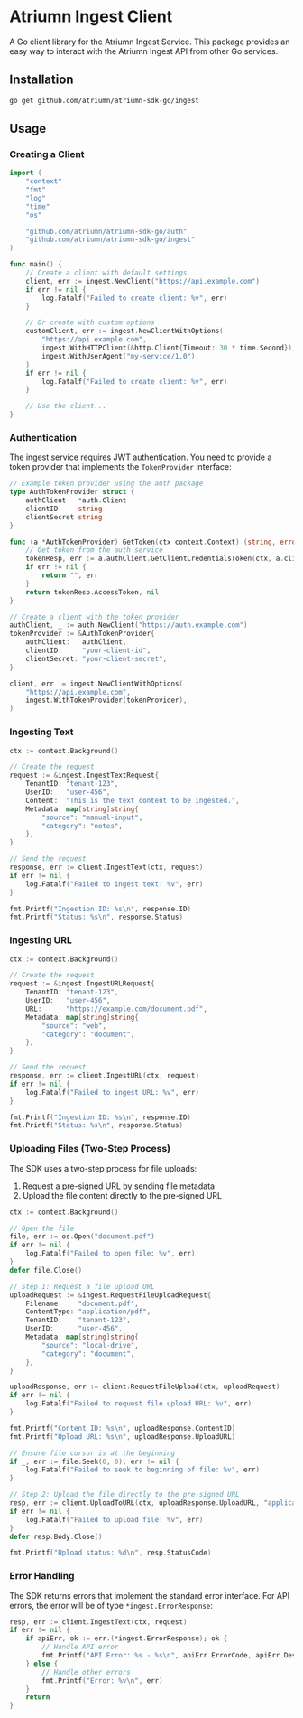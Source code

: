 # Atriumn Ingest Client

A Go client library for the Atriumn Ingest Service. This package provides an easy way to interact with the Atriumn Ingest API from other Go services.

## Installation

```bash
go get github.com/atriumn/atriumn-sdk-go/ingest
```

## Usage

### Creating a Client

```go
import (
    "context"
    "fmt"
    "log"
    "time"
    "os"

    "github.com/atriumn/atriumn-sdk-go/auth"
    "github.com/atriumn/atriumn-sdk-go/ingest"
)

func main() {
    // Create a client with default settings
    client, err := ingest.NewClient("https://api.example.com")
    if err != nil {
        log.Fatalf("Failed to create client: %v", err)
    }

    // Or create with custom options
    customClient, err := ingest.NewClientWithOptions(
        "https://api.example.com",
        ingest.WithHTTPClient(&http.Client{Timeout: 30 * time.Second}),
        ingest.WithUserAgent("my-service/1.0"),
    )
    if err != nil {
        log.Fatalf("Failed to create client: %v", err)
    }

    // Use the client...
}
```

### Authentication

The ingest service requires JWT authentication. You need to provide a token provider that implements the `TokenProvider` interface:

```go
// Example token provider using the auth package
type AuthTokenProvider struct {
    authClient   *auth.Client
    clientID     string
    clientSecret string
}

func (a *AuthTokenProvider) GetToken(ctx context.Context) (string, error) {
    // Get token from the auth service
    tokenResp, err := a.authClient.GetClientCredentialsToken(ctx, a.clientID, a.clientSecret, "ingest")
    if err != nil {
        return "", err
    }
    return tokenResp.AccessToken, nil
}

// Create a client with the token provider
authClient, _ := auth.NewClient("https://auth.example.com")
tokenProvider := &AuthTokenProvider{
    authClient:   authClient,
    clientID:     "your-client-id",
    clientSecret: "your-client-secret",
}

client, err := ingest.NewClientWithOptions(
    "https://api.example.com",
    ingest.WithTokenProvider(tokenProvider),
)
```

### Ingesting Text

```go
ctx := context.Background()

// Create the request
request := &ingest.IngestTextRequest{
    TenantID: "tenant-123",
    UserID:   "user-456",
    Content:  "This is the text content to be ingested.",
    Metadata: map[string]string{
        "source": "manual-input",
        "category": "notes",
    },
}

// Send the request
response, err := client.IngestText(ctx, request)
if err != nil {
    log.Fatalf("Failed to ingest text: %v", err)
}

fmt.Printf("Ingestion ID: %s\n", response.ID)
fmt.Printf("Status: %s\n", response.Status)
```

### Ingesting URL

```go
ctx := context.Background()

// Create the request
request := &ingest.IngestURLRequest{
    TenantID: "tenant-123",
    UserID:   "user-456",
    URL:      "https://example.com/document.pdf",
    Metadata: map[string]string{
        "source": "web",
        "category": "document",
    },
}

// Send the request
response, err := client.IngestURL(ctx, request)
if err != nil {
    log.Fatalf("Failed to ingest URL: %v", err)
}

fmt.Printf("Ingestion ID: %s\n", response.ID)
fmt.Printf("Status: %s\n", response.Status)
```

### Uploading Files (Two-Step Process)

The SDK uses a two-step process for file uploads:

1. Request a pre-signed URL by sending file metadata
2. Upload the file content directly to the pre-signed URL

```go
ctx := context.Background()

// Open the file
file, err := os.Open("document.pdf")
if err != nil {
    log.Fatalf("Failed to open file: %v", err)
}
defer file.Close()

// Step 1: Request a file upload URL
uploadRequest := &ingest.RequestFileUploadRequest{
    Filename:    "document.pdf",
    ContentType: "application/pdf",
    TenantID:    "tenant-123",
    UserID:      "user-456",
    Metadata: map[string]string{
        "source": "local-drive",
        "category": "document",
    },
}

uploadResponse, err := client.RequestFileUpload(ctx, uploadRequest)
if err != nil {
    log.Fatalf("Failed to request file upload URL: %v", err)
}

fmt.Printf("Content ID: %s\n", uploadResponse.ContentID)
fmt.Printf("Upload URL: %s\n", uploadResponse.UploadURL)

// Ensure file cursor is at the beginning
if _, err := file.Seek(0, 0); err != nil {
    log.Fatalf("Failed to seek to beginning of file: %v", err)
}

// Step 2: Upload the file directly to the pre-signed URL
resp, err := client.UploadToURL(ctx, uploadResponse.UploadURL, "application/pdf", file)
if err != nil {
    log.Fatalf("Failed to upload file: %v", err)
}
defer resp.Body.Close()

fmt.Printf("Upload status: %d\n", resp.StatusCode)
```

### Error Handling

The SDK returns errors that implement the standard error interface. For API errors, the error will be of type `*ingest.ErrorResponse`:

```go
resp, err := client.IngestText(ctx, request)
if err != nil {
    if apiErr, ok := err.(*ingest.ErrorResponse); ok {
        // Handle API error
        fmt.Printf("API Error: %s - %s\n", apiErr.ErrorCode, apiErr.Description)
    } else {
        // Handle other errors
        fmt.Printf("Error: %v\n", err)
    }
    return
}
```
